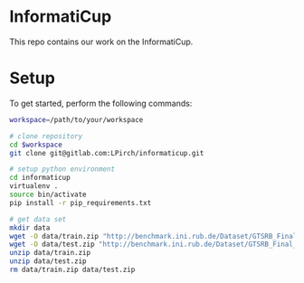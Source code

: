 # InformatiCup

This repo contains our work on the InformatiCup.

# Setup

To get started, perform the following commands:

```sh
workspace=/path/to/your/workspace

# clone repository
cd $workspace
git clone git@gitlab.com:LPirch/informaticup.git

# setup python environment
cd informaticup
virtualenv .
source bin/activate
pip install -r pip_requirements.txt

# get data set
mkdir data
wget -O data/train.zip "http://benchmark.ini.rub.de/Dataset/GTSRB_Final_Training_Images.zip"
wget -O data/test.zip "http://benchmark.ini.rub.de/Dataset/GTSRB_Final_Test_Images.zip"
unzip data/train.zip
unzip data/test.zip
rm data/train.zip data/test.zip
```
